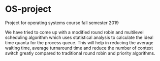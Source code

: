 
# OS-project
Project for operating systems course fall semester 2019


We have tried to come up with a modified round robin and multilevel scheduling algorithm which uses statistical analysis to calculate the ideal time quanta for the process queue.  This will help in reducing the average waiting time, average turnaround time and reduce the number of context switch greatly compared to traditional round robin and priority algorithms.
